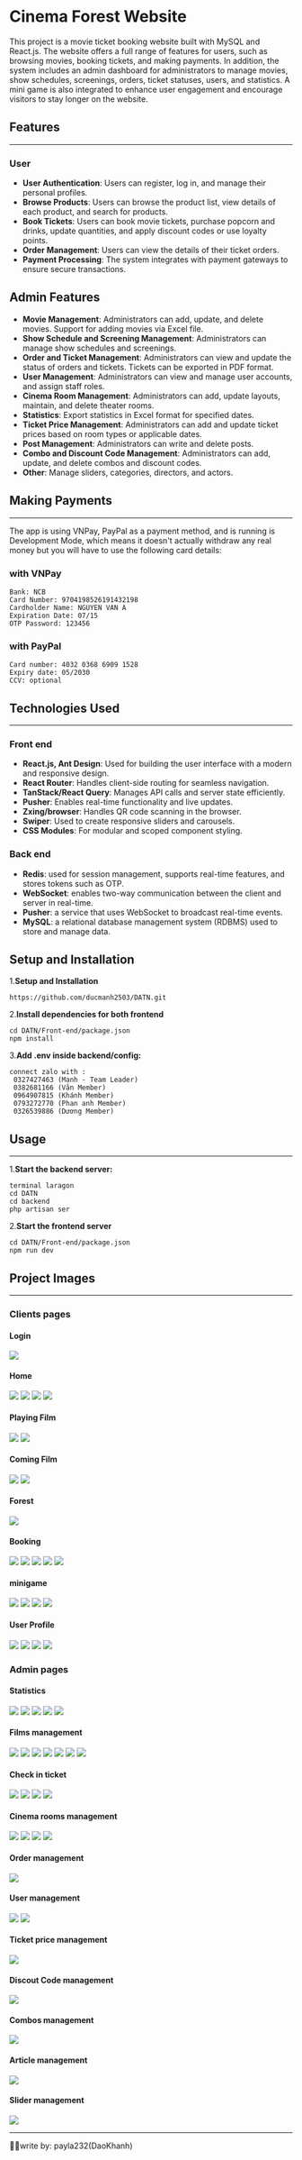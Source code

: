 # Cinema Forest Website

This project is a movie ticket booking website built with MySQL and React.js. The website offers a full range of features for users, such as browsing movies, booking tickets, and making payments. In addition, the system includes an admin dashboard for administrators to manage movies, show schedules, screenings, orders, ticket statuses, users, and statistics. A mini game is also integrated to enhance user engagement and encourage visitors to stay longer on the website.

## Features

---

### User

-   **User Authentication**: Users can register, log in, and manage their personal profiles.
-   **Browse Products**: Users can browse the product list, view details of each product, and search for products.
-   **Book Tickets**: Users can book movie tickets, purchase popcorn and drinks, update quantities, and apply discount codes or use loyalty points.
-   **Order Management**: Users can view the details of their ticket orders.
-   **Payment Processing**: The system integrates with payment gateways to ensure secure transactions.

## Admin Features

-   **Movie Management**: Administrators can add, update, and delete movies. Support for adding movies via Excel file.
-   **Show Schedule and Screening Management**: Administrators can manage show schedules and screenings.
-   **Order and Ticket Management**: Administrators can view and update the status of orders and tickets. Tickets can be exported in PDF format.
-   **User Management**: Administrators can view and manage user accounts, and assign staff roles.
-   **Cinema Room Management**: Administrators can add, update layouts, maintain, and delete theater rooms.
-   **Statistics**: Export statistics in Excel format for specified dates.
-   **Ticket Price Management**: Administrators can add and update ticket prices based on room types or applicable dates.
-   **Post Management**: Administrators can write and delete posts.
-   **Combo and Discount Code Management**: Administrators can add, update, and delete combos and discount codes.
-   **Other**: Manage sliders, categories, directors, and actors.

## Making Payments

---

The app is using VNPay, PayPal as a payment method, and is running is Development Mode, which means it doesn't actually withdraw any real money but you will have to use the following card details:

### with VNPay

```
Bank: NCB
Card Number: 9704198526191432198
Cardholder Name: NGUYEN VAN A
Expiration Date: 07/15
OTP Password: 123456
```

### with PayPal

```
Card number: 4032 0368 6909 1528
Expiry date: 05/2030
CCV: optional
```

## Technologies Used

---

### Front end

-   **React.js, Ant Design**: Used for building the user interface with a modern and responsive design.
-   **React Router**: Handles client-side routing for seamless navigation.
-   **TanStack/React Query**: Manages API calls and server state efficiently.
-   **Pusher**: Enables real-time functionality and live updates.
-   **Zxing/browser**: Handles QR code scanning in the browser.
-   **Swiper**: Used to create responsive sliders and carousels.
-   **CSS Modules**: For modular and scoped component styling.

### Back end

-   **Redis**: used for session management, supports real-time features, and stores tokens such as OTP.
-   **WebSocket**: enables two-way communication between the client and server in real-time.
-   **Pusher**: a service that uses WebSocket to broadcast real-time events.
-   **MySQL**: a relational database management system (RDBMS) used to store and manage data.

## Setup and Installation

1.**Setup and Installation**

```
https://github.com/ducmanh2503/DATN.git
```

2.**Install dependencies for both frontend**

```
cd DATN/Front-end/package.json
npm install
```

3.**Add .env inside backend/config:**

```
connect zalo with :
 0327427463 (Mạnh - Team Leader)
 0382681166 (Văn Member)
 0964907815 (Khánh Member)
 0793272770 (Phan anh Member)
 0326539886 (Dương Member)
```

## Usage

---

1.**Start the backend server:**

```
terminal laragon
cd DATN
cd backend
php artisan ser
```

2.**Start the frontend server**

```
cd DATN/Front-end/package.json
npm run dev

```

## Project Images

---

### Clients pages

#### Login

![](./Front-end/public/imageFE/image-readme/Screenshot%202025-05-14%20211957.png)

#### Home

![](./Front-end/public/imageFE/image-readme/Screenshot%202025-05-14%20212241.png)
![](./Front-end/public/imageFE/image-readme/Screenshot%202025-05-14%20212337.png)
![](./Front-end/public/imageFE/image-readme/Screenshot%202025-05-14%20212343.png)
![](./Front-end/public/imageFE/image-readme/Screenshot%202025-05-14%20212350.png)

#### Playing Film

![](./Front-end/public/imageFE/image-readme/Screenshot%202025-05-14%20212407.png)
![](./Front-end/public/imageFE/image-readme/Screenshot%202025-05-14%20212416.png)

#### Coming Film

![](./Front-end/public/imageFE/image-readme/Screenshot%202025-05-14%20212424.png)
![](./Front-end/public/imageFE/image-readme/Screenshot%202025-05-14%20212432.png)

#### Forest

![](./Front-end/public/imageFE/image-readme/Screenshot%202025-05-14%20212443.png)

#### Booking

![](./Front-end/public/imageFE/image-readme/Screenshot%202025-05-14%20212520.png)
![](./Front-end/public/imageFE/image-readme/Screenshot%202025-05-14%20212554.png)
![](./Front-end/public/imageFE/image-readme/Screenshot%202025-05-14%20212633.png)
![](./Front-end/public/imageFE/image-readme/Screenshot%202025-05-14%20212734.png)
![](./Front-end/public/imageFE/image-readme/Screenshot%202025-05-14%20212812.png)

#### minigame

![](./Front-end/public/imageFE/image-readme/Screenshot%202025-05-14%20213309.png)
![](./Front-end/public/imageFE/image-readme/Screenshot%202025-05-14%20213327.png)
![](./Front-end/public/imageFE/image-readme/Screenshot%202025-05-14%20213320.png)
![](./Front-end/public/imageFE/image-readme/Screenshot%202025-05-14%20220402.png)

#### User Profile

![](./Front-end/public/imageFE/image-readme/Screenshot%202025-05-14%20213158.png)
![](./Front-end/public/imageFE/image-readme/Screenshot%202025-05-14%20213209.png)
![](./Front-end/public/imageFE/image-readme/Screenshot%202025-05-14%20220357.png)
![](./Front-end/public/imageFE/image-readme/Screenshot%202025-05-14%20213224.png)

### Admin pages

#### Statistics

![](./Front-end/public/imageFE/image-readme/Screenshot%202025-05-14%20213405.png)
![](./Front-end/public/imageFE/image-readme/Screenshot%202025-05-14%20213547.png)
![](./Front-end/public/imageFE/image-readme/Screenshot%202025-05-14%20213554.png)
![](./Front-end/public/imageFE/image-readme/Screenshot%202025-05-14%20220745.png)
![](./Front-end/public/imageFE/image-readme/Screenshot%202025-05-14%20220812.png)

#### Films management

![](./Front-end/public/imageFE/image-readme/Screenshot%202025-05-14%20213445.png)
![](./Front-end/public/imageFE/image-readme/Screenshot%202025-05-14%20221445.png)
![](./Front-end/public/imageFE/image-readme/Screenshot%202025-05-14%20213458.png)
![](./Front-end/public/imageFE/image-readme/Screenshot%202025-05-14%20213525.png)
![](./Front-end/public/imageFE/image-readme/Screenshot%202025-05-14%20214452.png)
![](./Front-end/public/imageFE/image-readme/Screenshot%202025-05-14%20222631.png)
![](./Front-end/public/imageFE/image-readme/Screenshot%202025-05-14%20221643.png)

#### Check in ticket

![](./Front-end/public/imageFE/image-readme/Screenshot%202025-05-14%20214035.png)
![](./Front-end/public/imageFE/image-readme/Screenshot%202025-05-14%20214232.png)
![](./Front-end/public/imageFE/image-readme/Screenshot%202025-05-14%20214242.png)
![](./Front-end/public/imageFE/image-readme/Screenshot%202025-05-14%20214310.png)

#### Cinema rooms management

![](./Front-end/public/imageFE/image-readme/Screenshot%202025-05-14%20214507.png)
![](./Front-end/public/imageFE/image-readme/Screenshot%202025-05-14%20214531.png)
![](./Front-end/public/imageFE/image-readme/Screenshot%202025-05-14%20214542.png)
![](./Front-end/public/imageFE/image-readme/Screenshot%202025-05-14%20214554.png)

#### Order management

![](./Front-end/public/imageFE/image-readme/Screenshot%202025-05-14%20214627.png)

#### User management

![](./Front-end/public/imageFE/image-readme/Screenshot%202025-05-14%20214658.png)
![](./Front-end/public/imageFE/image-readme/Screenshot%202025-05-14%20214714.png)

#### Ticket price management

![](./Front-end/public/imageFE/image-readme/Screenshot%202025-05-14%20214610.png)

#### Discout Code management

![](./Front-end/public/imageFE/image-readme/Screenshot%202025-05-14%20214638.png)

#### Combos management

![](./Front-end/public/imageFE/image-readme/Screenshot%202025-05-14%20214618.png)

#### Article management

![](./Front-end/public/imageFE/image-readme/Screenshot%202025-05-14%20214633.png)

#### Slider management

![](./Front-end/public/imageFE/image-readme/Screenshot%202025-05-14%20214647.png)

---

✍🏻write by: payla232(DaoKhanh)
